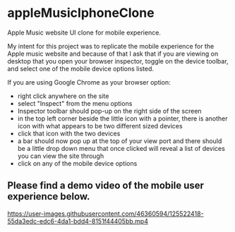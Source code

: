 # appleMusicIphoneClone
Apple Music website UI clone for mobile experience.

My intent for this project was to replicate the mobile experience for the Apple music website and because of that I ask that if you are viewing on desktop that you open your browser inspector, toggle on the device toolbar, and select one of the mobile device options listed.

If you are using Google Chrome as your browser option:
- right click anywhere on the site
- select "Inspect" from the menu options 
- Inspector toolbar should pop-up on the right side of the screen
- in the top left corner beside the little icon with a pointer, there is another icon with what appears to be two different sized devices
- click that icon with the two devices
- a bar should now pop up at the top of your view port and there should be a little drop down menu that once clicked will reveal a list of  devices you can view the site through
- click on any of the mobile device options

## Please find a demo video of the mobile user experience below.

https://user-images.githubusercontent.com/46360594/125522418-55da3edc-edc6-4da1-bdd4-8151f44405bb.mp4
